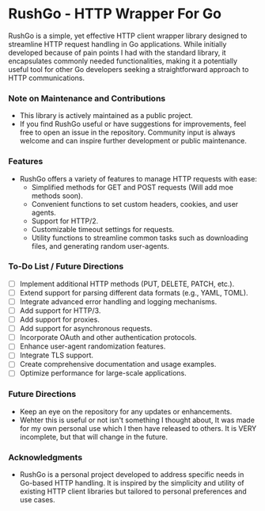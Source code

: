 # RushGo - HTTP Wrapper For Go

RushGo is a simple, yet effective HTTP client wrapper library designed to streamline HTTP request handling in Go applications. While initially developed because of pain points I had with the standard library, it encapsulates commonly needed functionalities, making it a potentially useful tool for other Go developers seeking a straightforward approach to HTTP communications.

### Note on Maintenance and Contributions
- This library is actively maintained as a public project.
- If you find RushGo useful or have suggestions for improvements, feel free to open an issue in the repository. Community input is always welcome and can inspire further development or public maintenance.

### Features
- RushGo offers a variety of features to manage HTTP requests with ease:
  - Simplified methods for GET and POST requests (Will add moe methods soon).
  - Convenient functions to set custom headers, cookies, and user agents.
  - Support for HTTP/2.
  - Customizable timeout settings for requests.
  - Utility functions to streamline common tasks such as downloading files, and generating random user-agents.


### To-Do List / Future Directions
- [ ] Implement additional HTTP methods (PUT, DELETE, PATCH, etc.).
- [ ] Extend support for parsing different data formats (e.g., YAML, TOML).
- [ ] Integrate advanced error handling and logging mechanisms.
- [ ] Add support for HTTP/3.
- [ ] Add support for proxies.
- [ ] Add support for asynchronous requests.
- [ ] Incorporate OAuth and other authentication protocols.
- [ ] Enhance user-agent randomization features.
- [ ] Integrate TLS support.
- [ ] Create comprehensive documentation and usage examples.
- [ ] Optimize performance for large-scale applications.

### Future Directions
- Keep an eye on the repository for any updates or enhancements.
- Wehter this is useful or not isn't something I thought about, It was made for my own personal use which I then have released to others. It is VERY incomplete, but that will change in the future.

### Acknowledgments
- RushGo is a personal project developed to address specific needs in Go-based HTTP handling. It is inspired by the simplicity and utility of existing HTTP client libraries but tailored to personal preferences and use cases.
